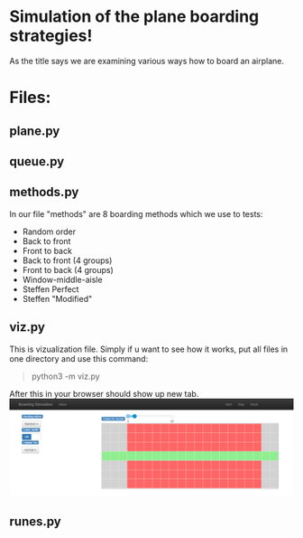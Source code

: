 #  Simulation of the plane boarding strategies!

As the title says we are examining various ways how to board an airplane. 

# Files:

## plane.py
## queue.py
## methods.py

In our file "methods" are 8 boarding methods which we use to tests:

 - Random order
 - Back to front
 - Front to back
 - Back to front (4 groups)
 - Front to back (4 groups)
 - Window-middle-aisle
 - Steffen Perfect
 - Steffen "Modified"

## viz.py
This is vizualization file. Simply if u want to see how it works, put all files in one directory and use this command:
>python3  -m  viz.py

After this in your browser should show up new tab.
![](webpage.png)
## runes.py
